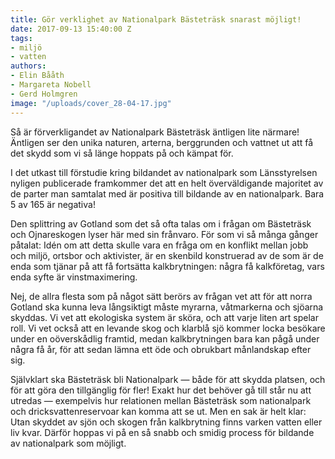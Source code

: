 ```yaml
---
title: Gör verklighet av Nationalpark Bästeträsk snarast möjligt!
date: 2017-09-13 15:40:00 Z
tags:
- miljö
- vatten
authors:
- Elin Bååth
- Margareta Nobell
- Gerd Holmgren
image: "/uploads/cover_28-04-17.jpg"
---
```


Så är förverkligandet av Nationalpark Bästeträsk äntligen lite närmare! Äntligen ser den unika naturen, arterna, berggrunden och vattnet ut att få det skydd som vi så länge hoppats på och kämpat för.

I det utkast till förstudie kring bildandet av nationalpark som Länsstyrelsen nyligen publicerade framkommer det att en helt överväldigande majoritet av de parter man samtalat med är positiva till bildande av en nationalpark. Bara 5 av 165 är negativa!

Den splittring av Gotland som det så ofta talas om i frågan om Bästeträsk och Ojnareskogen lyser här med sin frånvaro. För som vi så många gånger påtalat: Idén om att detta skulle vara en fråga om en konflikt mellan jobb och miljö, ortsbor och aktivister, är en skenbild konstruerad av de som är de enda som tjänar på att få fortsätta kalkbrytningen: några få kalkföretag, vars enda syfte är vinstmaximering.

Nej, de allra flesta som på något sätt berörs av frågan vet att för att norra Gotland ska kunna leva långsiktigt måste myrarna, våtmarkerna och sjöarna skyddas. Vi vet att ekologiska system är sköra, och att varje liten art spelar roll. Vi vet också att en levande skog och klarblå sjö kommer locka besökare under en oöverskådlig framtid, medan kalkbrytningen bara kan pågå under några få år, för att sedan lämna ett öde och obrukbart månlandskap efter sig.

Självklart ska Bästeträsk bli Nationalpark — både för att skydda platsen, och för att göra den tillgänglig för fler! Exakt hur det behöver gå till står nu att utredas — exempelvis hur relationen mellan Bästeträsk som nationalpark och dricksvattenreservoar kan komma att se ut. Men en sak är helt klar: Utan skyddet av sjön och skogen från kalkbrytning finns varken vatten eller liv kvar. Därför hoppas vi på en så snabb och smidig process för bildande av nationalpark som möjligt.